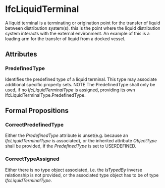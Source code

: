 # IfcLiquidTerminal

A liquid terminal is a terminating or origination point for the transfer of liquid between distribution system(s). this is the point where the liquid distribution system interacts with the external environment. An example of this is a loading arm for the transfer of liquid from a docked vessel.<!-- end of definition -->

## Attributes

### PredefinedType
Identifies the predefined type of a liquid terminal. This type may associate additional specific property sets.
NOTE  The PredefinedType shall only be used, if no _IfcLiquidTerminalType_  is assigned, providing its own IfcLiquidTerminalType.PredefinedType.

## Formal Propositions

### CorrectPredefinedType
Either the _PredefinedType_ attribute is unset(e.g. because an _IfcLiquidTerminalType_ is associated), or the inherited attribute _ObjectType_ shall be provided, if the _PredefinedType_ is set to USERDEFINED.

### CorrectTypeAssigned
Either there is no type object associated, i.e. the _IsTypedBy_ inverse relationship is not provided, or the associated type object has to be of type _IfcLiquidTerminalType_.
